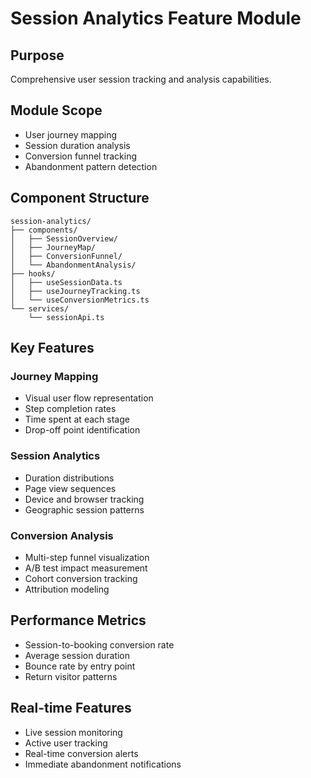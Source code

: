 # Session Analytics Feature Module

## Purpose
Comprehensive user session tracking and analysis capabilities.

## Module Scope
- User journey mapping
- Session duration analysis
- Conversion funnel tracking
- Abandonment pattern detection

## Component Structure
```
session-analytics/
├── components/
│   ├── SessionOverview/
│   ├── JourneyMap/
│   ├── ConversionFunnel/
│   └── AbandonmentAnalysis/
├── hooks/
│   ├── useSessionData.ts
│   ├── useJourneyTracking.ts
│   └── useConversionMetrics.ts
└── services/
    └── sessionApi.ts
```

## Key Features

### Journey Mapping
- Visual user flow representation
- Step completion rates
- Time spent at each stage
- Drop-off point identification

### Session Analytics
- Duration distributions
- Page view sequences
- Device and browser tracking
- Geographic session patterns

### Conversion Analysis
- Multi-step funnel visualization
- A/B test impact measurement
- Cohort conversion tracking
- Attribution modeling

## Performance Metrics
- Session-to-booking conversion rate
- Average session duration
- Bounce rate by entry point
- Return visitor patterns

## Real-time Features
- Live session monitoring
- Active user tracking
- Real-time conversion alerts
- Immediate abandonment notifications